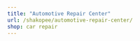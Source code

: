 ```yaml
---
title: "Automotive Repair Center"
url: /shakopee/automotive-repair-center/
shop: car repair
---
```

